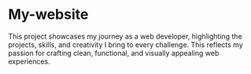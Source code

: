 # My-website
This project showcases my journey as a web developer, highlighting the projects, skills, and creativity I bring to every challenge. This reflects my passion for crafting clean, functional, and visually appealing web experiences.
